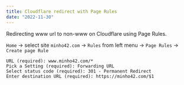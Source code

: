 ```yaml
---
title: Cloudflare redirect with Page Rules
date: "2022-11-30"
---
```


Redirecting www url to non-www on Cloudflare using Page Rules.

`Home` -> select site `minho42.com` -> `Rules` from left menu -> `Page Rules` -> `Create page Rule`

```text
URL (required): www.minho42.com/*
Pick a Setting (required): Forwarding URL
Select status code (required): 301 - Permanent Redirect
Enter destination URL (required): https://minho42.com/$1
```
